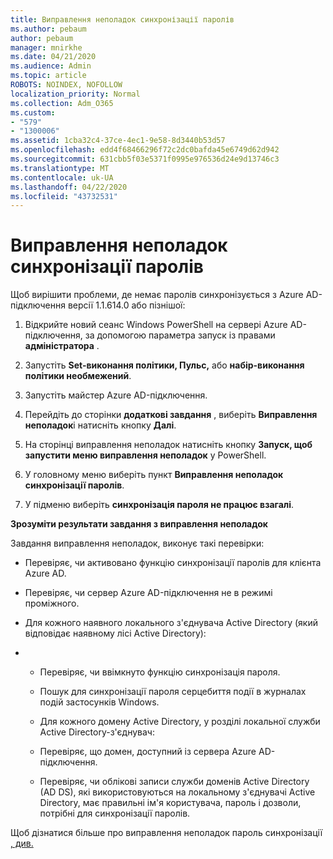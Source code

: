 ```yaml
---
title: Виправлення неполадок синхронізації паролів
ms.author: pebaum
author: pebaum
manager: mnirkhe
ms.date: 04/21/2020
ms.audience: Admin
ms.topic: article
ROBOTS: NOINDEX, NOFOLLOW
localization_priority: Normal
ms.collection: Adm_O365
ms.custom:
- "579"
- "1300006"
ms.assetid: 1cba32c4-37ce-4ec1-9e58-8d3440b53d57
ms.openlocfilehash: edd4f68466296f72c2dc0bafda45e6749d62d942
ms.sourcegitcommit: 631cbb5f03e5371f0995e976536d24e9d13746c3
ms.translationtype: MT
ms.contentlocale: uk-UA
ms.lasthandoff: 04/22/2020
ms.locfileid: "43732531"
---
```

# <a name="troubleshoot-password-synchronization"></a>Виправлення неполадок синхронізації паролів

Щоб вирішити проблеми, де немає паролів синхронізується з Azure AD-підключення версії 1.1.614.0 або пізнішої:
  
1. Відкрийте новий сеанс Windows PowerShell на сервері Azure AD-підключення, за допомогою параметра запуск із правами **адміністратора** .

2. Запустіть **Set-виконання політики, Пульс,** або **набір-виконання політики необмежений**.

3. Запустіть майстер Azure AD-підключення.

4. Перейдіть до сторінки **додаткові завдання** , виберіть **Виправлення неполадок**і натисніть кнопку **Далі**.

5. На сторінці виправлення неполадок натисніть кнопку **Запуск, щоб запустити меню виправлення неполадок** у PowerShell.

6. У головному меню виберіть пункт **Виправлення неполадок синхронізації паролів**.

7. У підменю виберіть **синхронізація пароля не працює взагалі**.

**Зрозуміти результати завдання з виправлення неполадок**
  
Завдання виправлення неполадок, виконує такі перевірки:
  
- Перевіряє, чи активовано функцію синхронізації паролів для клієнта Azure AD.

- Перевіряє, чи сервер Azure AD-підключення не в режимі проміжного.

- Для кожного наявного локального з'єднувача Active Directory (який відповідає наявному лісі Active Directory):

- 
  - Перевіряє, чи ввімкнуто функцію синхронізація пароля.

  - Пошук для синхронізації пароля серцебиття події в журналах подій застосунків Windows.

  - Для кожного домену Active Directory, у розділі локальної служби Active Directory-з'єднувач:

  - Перевіряє, що домен, доступний із сервера Azure AD-підключення.

  - Перевіряє, чи облікові записи служби доменів Active Directory (AD DS), які використовуються на локальному з'єднувачі Active Directory, має правильні ім'я користувача, пароль і дозволи, потрібні для синхронізації паролів.

Щоб дізнатися більше про виправлення неполадок пароль синхронізації [, див.](https://docs.microsoft.com/azure/active-directory/connect/active-directory-aadconnectsync-troubleshoot-password-synchronization)
  